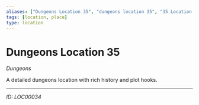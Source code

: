 ```yaml
---
aliases: ["Dungeons Location 35", "dungeons location 35", "35 Location Dungeons"]
tags: [location, place]
type: location
---
```


# Dungeons Location 35

*Dungeons*

A detailed dungeons location with rich history and plot hooks.

---
*ID: LOC00034*